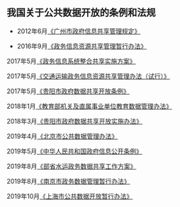 ## 我国关于公共数据开放的条例和法规

- 2012年6月[《广州市政府信息共享管理规定》](http://www.gz.gov.cn/gzgov/s8263/201206/947942.shtml) 

- 2016年9月[《政务信息资源共享管理暂行办法》](http://www.gov.cn/zhengce/content/2016-09/19/content_5109486.htm)

2017年5月[《政务信息系统整合共享实施方案》](http://www.gov.cn/zhengce/content/2017-05/18/content_5194971.htm)

2017年5月[《交通运输政务信息资源共享管理办法（试行）》](http://www.mot.gov.cn/zxft2017/zhengwuxxzygx/)

2017年5月[《贵阳市政府数据共享开放条例》](http://www.guiyang.gov.cn/zwwgk/jcgk/jchgk/fggw/20180930/i1818010.html)

2018年1月[《教育部机关及直属事业单位教育数据管理办法》](http://www.moe.gov.cn/srcsite/A03/s7050/201802/t20180211_327248.html)

2018年3月[《贵阳市政府数据共享开放实施办法》](http://www.guiyang.gov.cn/zfxxgk/fgwj/sfwj/zfl/20180118/i1457977.html)

2019年4月[《北京市公共数据管理办法》](http://www.beijing.gov.cn/zfxxgk/110069/zwdt53/2019-07/15/content_c07acbde3cc04ad28274e96df537c44d.shtml)

2019年5月[《中华人民共和国政府信息公开条例》](http://www.gov.cn/zhengce/content/2019-04/15/content_5382991.htm)

2019年8月[《部省水运政务数据共享工作方案》](http://www.gov.cn/xinwen/2019-08/21/content_5423022.htm)

2019年8月[《南京市政务数据管理暂行办法》](http://cgj.nanjing.gov.cn/xinyongjianshe/xyzcfg/201909/t20190904_1645383.html)

2019年10月[《上海市公共数据开放暂行办法》](http://www.shanghai.gov.cn/nw2/nw2314/nw2319/nw12344/u26aw62638.html)



